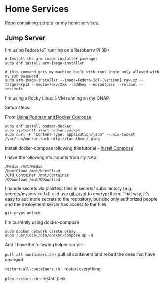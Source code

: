 # Home Services

Repo containing scripts for my home services.

## Jump Server

I'm using Fedora IoT running on a Raspberry Pi 3B+

```
# Install the arm-image-installer package:
sudo dnf install arm-image-installer

# this command gets my machine built with root login only allowed with my ssh password
sudo arm-image-installer --image=Fedora-IoT-[version].raw.xz --target=rpi3 --media=/dev/XXX --addkey --norootpass --relabel --resizefs
```



I'm using a Rocky Linux 8 VM running on my QNAP.

Setup steps:

From [Using Podman and Docker Compose](https://www.redhat.com/sysadmin/podman-docker-compose):

```
sudo dnf install podman-docker
sudo systemctl start podman.socket
sudo curl -H "Content-Type: application/json" --unix-socket /var/run/docker.sock http://localhost/_ping
```

Install docker-compose following this tutorial - [Install Compose](https://docs.docker.com/compose/install/)

I have the following nfs mounts from my NAS:

```
/Media /mnt/Media
/NextCloud /mnt/NextCloud
/Old_Container /mnt/Container
/QDownload /mnt/QDownload
```

I handle secrets via plaintext files in secrets/ subdirectory (e.g. secrets/myservice.txt) and use [git-crypt](https://github.com/AGWA/git-crypt) to encrypt them. That way, it's easy to add more secrets to the repository, but also only authorized people and the deployment server has access to the files.

```
git-crypt unlock
```

I'm currently using docker-compose

```
sudo docker network create proxy
sudo /usr/local/bin/docker-compose up -d
```

And I have the following helper scripts:

`pull-all-containers.sh` - pull all containers and reload the ones that have changed

`restart-all-containers.sh` - restart everything

`plex-restart.sh` - restart plex
